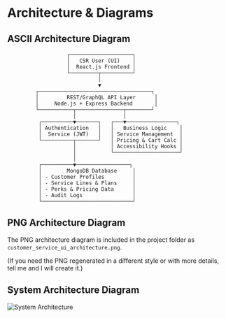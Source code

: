 # Architecture & Diagrams

## ASCII Architecture Diagram

```
                   ┌────────────────────┐
                   │   CSR User (UI)    │
                   │  React.js Frontend │
                   └─────────┬──────────┘
                             │
                             ▼
         ┌────────────────────────────────────┐
         │         REST/GraphQL API Layer      │
         │     Node.js + Express Backend       │
         └───────────┬───────────────┬────────┘
                     │               │
          ┌──────────▼───────┐   ┌───▼────────────────┐
          │ Authentication   │   │   Business Logic    │
          │  Service (JWT)   │   │ Service Management  │
          └──────────┬───────┘   │ Pricing & Cart Calc │
                     │           │ Accessibility Hooks │
                     │           └─────────────────────┘
                     │
          ┌──────────▼─────────────────┐
          │        MongoDB Database     │
          │ - Customer Profiles         │
          │ - Service Lines & Plans     │
          │ - Perks & Pricing Data      │
          │ - Audit Logs                │
          └─────────────────────────────┘
```

## PNG Architecture Diagram
The PNG architecture diagram is included in the project folder as `customer_service_ui_architecture.png`.

(If you need the PNG regenerated in a different style or with more details, tell me and I will create it.)


## System Architecture Diagram

![System Architecture](customer_service_ui_architecture.png)
